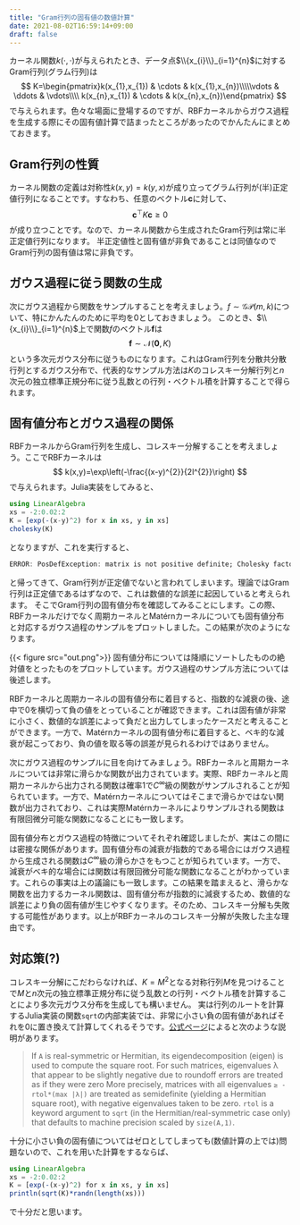 ```yaml
---
title: "Gram行列の固有値の数値計算"
date: 2021-08-02T16:59:14+09:00
draft: false
---
```


カーネル関数$k(\cdot,\cdot)$が与えられたとき、データ点$\\{x_{i}\\}_{i=1}^{n}$に対するGram行列(グラム行列)は
$$
K=\begin{pmatrix}k(x_{1},x_{1}) & \cdots & k(x_{1},x_{n})\\\\\vdots & \ddots & \vdots\\\\ k(x_{n},x_{1}) & \cdots & k(x_{n},x_{n})\end{pmatrix}
$$
で与えられます。色々な場面に登場するのですが、RBFカーネルからガウス過程を生成する際にその固有値計算で詰まったところがあったのでかんたんにまとめておきます。

## Gram行列の性質
カーネル関数の定義は対称性$k(x,y)=k(y,x)$が成り立ってグラム行列が(半)正定値行列になることです。すなわち、任意のベクトル$\bm{c}$に対して、
$$
\bm{c}^{\top}K\bm{c}\geq0
$$
が成り立つことです。なので、カーネル関数から生成されたGram行列は常に半正定値行列になります。
半正定値性と固有値が非負であることは同値なのでGram行列の固有値は常に非負です。

## ガウス過程に従う関数の生成
次にガウス過程から関数をサンプルすることを考えましょう。$f\sim\mathcal{GP}(m,k)$について、特にかんたんのために平均を$0$としておきましょう。
このとき、$\\{x_{i}\\}_{i=1}^{n}$上で関数$f$のベクトル$\bm{f}$は
$$
\bm{f}\sim\mathcal{N}(\bm{0},K)
$$
という多次元ガウス分布に従うものになります。これはGram行列を分散共分散行列とするガウス分布で、代表的なサンプル方法は$K$のコレスキー分解行列と$n$次元の独立標準正規分布に従う乱数との行列・ベクトル積を計算することで得られます。


## 固有値分布とガウス過程の関係
RBFカーネルからGram行列を生成し、コレスキー分解することを考えましょう。ここでRBFカーネルは
$$
k(x,y)=\exp\left(-\frac{(x-y)^{2}}{2l^{2}}\right)
$$
で与えられます。Julia実装をしてみると、
```julia
using LinearAlgebra
xs = -2:0.02:2
K = [exp(-(x-y)^2) for x in xs, y in xs]
cholesky(K)
```
となりますが、これを実行すると、
```julia
ERROR: PosDefException: matrix is not positive definite; Cholesky factorization failed.
```
と帰ってきて、Gram行列が正定値でないと言われてしまいます。理論ではGram行列は正定値であるはずなので、これは数値的な誤差に起因していると考えられます。
そこでGram行列の固有値分布を確認してみることにします。この際、RBFカーネルだけでなく周期カーネルとMatérnカーネルについても固有値分布と対応するガウス過程のサンプルをプロットしました。この結果が次のようになります。

{{< figure src="out.png">}}
固有値分布については降順にソートしたものの絶対値をとったものをプロットしています。ガウス過程のサンプル方法については後述します。

RBFカーネルと周期カーネルの固有値分布に着目すると、指数的な減衰の後、途中で$0$を横切って負の値をとっていることが確認できます。これは固有値が非常に小さく、数値的な誤差によって負だと出力してしまったケースだと考えることができます。一方で、Matérnカーネルの固有値分布に着目すると、ベキ的な減衰が起こっており、負の値を取る等の誤差が見られるわけではありません。

次にガウス過程のサンプルに目を向けてみましょう。RBFカーネルと周期カーネルについては非常に滑らかな関数が出力されています。実際、RBFカーネルと周期カーネルから出力される関数は確率$1$で$C^{\infty}$級の関数がサンプルされることが知られています。一方で、Matérnカーネルについてはそこまで滑らかではない関数が出力されており、これは実際Matérnカーネルによりサンプルされる関数は有限回微分可能な関数になることにも一致します。

固有値分布とガウス過程の特徴についてそれぞれ確認しましたが、実はこの間には密接な関係があります。固有値分布の減衰が指数的である場合にはガウス過程から生成される関数は$C^{\infty}$級の滑らかさをもつことが知られています。一方で、減衰がベキ的な場合には関数は有限回微分可能な関数になることがわかっています。これらの事実は上の議論にも一致します。この結果を踏まえると、滑らかな関数を出力するカーネル関数は、固有値分布が指数的に減衰するため、数値的な誤差により負の固有値が生じやすくなります。そのため、コレスキー分解も失敗する可能性があります。以上がRBFカーネルのコレスキー分解が失敗した主な理由です。

## 対応策(?)
コレスキー分解にこだわらなければ、$K=M^{2}$となる対称行列$M$を見つけることで$M$と$n$次元の独立標準正規分布に従う乱数との行列・ベクトル積を計算することにより多次元ガウス分布を生成しても構いません。
実は行列のルートを計算するJulia実装の関数`sqrt`の内部実装では、非常に小さい負の固有値があればそれを$0$に置き換えて計算してくれるそうです。[公式ページ](https://docs.julialang.org/en/v1/stdlib/LinearAlgebra/#Base.sqrt)によると次のような説明があります。

> If `A` is real-symmetric or Hermitian, its eigendecomposition (eigen) is used to compute the square root. For such matrices, eigenvalues λ that appear to be slightly negative due to roundoff errors are treated as if they were zero More precisely, matrices with all eigenvalues `≥ -rtol*(max |λ|)` are treated as semidefinite (yielding a Hermitian square root), with negative eigenvalues taken to be zero. `rtol` is a keyword argument to `sqrt` (in the Hermitian/real-symmetric case only) that defaults to machine precision scaled by `size(A,1)`.

十分に小さい負の固有値についてはゼロとしてしまっても(数値計算の上では)問題ないので、これを用いた計算をするならば、
```julia
using LinearAlgebra
xs = -2:0.02:2
K = [exp(-(x-y)^2) for x in xs, y in xs]
println(sqrt(K)*randn(length(xs)))
```
で十分だと思います。